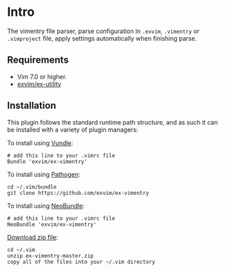 # Intro

The vimentry file parser, parse configuration in `.exvim`, `.vimentry` or `.vimproject` 
file, apply settings automatically when finishing parse. 

## Requirements

- Vim 7.0 or higher.
- [exvim/ex-utility](https://github.com/exvim/ex-utility) 

## Installation

This plugin follows the standard runtime path structure, and as such it can 
be installed with a variety of plugin managers:
    
To install using [Vundle](https://github.com/gmarik/vundle):

    # add this line to your .vimrc file
    Bundle 'exvim/ex-vimentry'

To install using [Pathogen](https://github.com/tpope/vim-pathogen):

    cd ~/.vim/bundle
    git clone https://github.com/exvim/ex-vimentry

To install using [NeoBundle](https://github.com/Shougo/neobundle.vim):

    # add this line to your .vimrc file
    NeoBundle 'exvim/ex-vimentry'

[Download zip file](https://github.com/exvim/ex-vimentry/archive/master.zip):

    cd ~/.vim
    unzip ex-vimentry-master.zip
    copy all of the files into your ~/.vim directory

